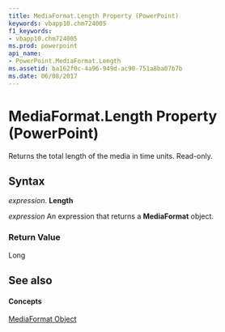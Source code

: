 ```yaml
---
title: MediaFormat.Length Property (PowerPoint)
keywords: vbapp10.chm724005
f1_keywords:
- vbapp10.chm724005
ms.prod: powerpoint
api_name:
- PowerPoint.MediaFormat.Length
ms.assetid: ba162f0c-4a96-949d-ac90-751a8ba07b7b
ms.date: 06/08/2017
---
```



# MediaFormat.Length Property (PowerPoint)

Returns the total length of the media in time units. Read-only.


## Syntax

 _expression_. **Length**

 _expression_ An expression that returns a **MediaFormat** object.


### Return Value

Long


## See also


#### Concepts


[MediaFormat Object](PowerPoint.MediaFormat.md)

